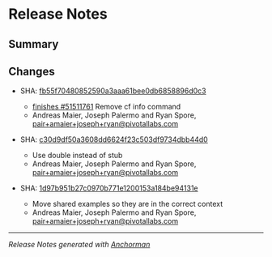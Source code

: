 # Release Notes

## Summary

## Changes

* SHA: [fb55f70480852590a3aaa61bee0db6858896d0c3](git@github.com:cloudfoundry/cf/commit/fb55f70480852590a3aaa61bee0db6858896d0c3)
    * [finishes #51511761](http://www.pivotaltracker.com/story/51511761) Remove cf info command
    * Andreas Maier, Joseph Palermo and Ryan Spore, pair+amaier+joseph+ryan@pivotallabs.com


* SHA: [c30d9df50a3608dd6624f23c503df9734dbb44d0](git@github.com:cloudfoundry/cf/commit/c30d9df50a3608dd6624f23c503df9734dbb44d0)
    * Use double instead of stub
    * Andreas Maier, Joseph Palermo and Ryan Spore, pair+amaier+joseph+ryan@pivotallabs.com


* SHA: [1d97b951b27c0970b771e1200153a184be94131e](git@github.com:cloudfoundry/cf/commit/1d97b951b27c0970b771e1200153a184be94131e)
    * Move shared examples so they are in the correct context
    * Andreas Maier, Joseph Palermo and Ryan Spore, pair+amaier+joseph+ryan@pivotallabs.com


------

_Release Notes generated with [Anchorman](http://github.com/infews/anchorman)_